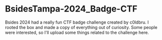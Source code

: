 # BsidesTampa-2024_Badge-CTF
Bsides 2024 had a really fun CTF badge challenge created by c0ldbru. I rooted the box and made a copy of everything out of curiosity. Some people were interested, so I'll upload some things related to the challenge here.

